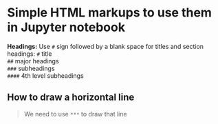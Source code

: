 # Simple HTML markups to use them in Jupyter notebook


**Headings:** Use `#` sign followed by a blank space for titles and section headings:
`#` title<br/>
`##` major headings<br/>
`###` subheadings<br/>
`####` 4th level subheadings<br/>

## How to draw a horizontal line

> We need to use `***` to draw that line
